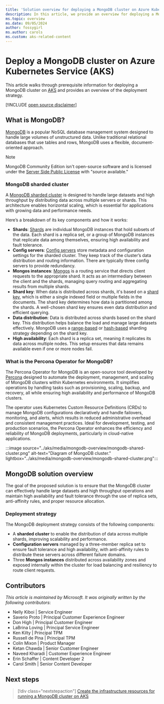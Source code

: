 ```yaml
---
title: 'Solution overview for deploying a MongoDB cluster on Azure Kubernetes Service (AKS)'
description: In this article, we provide an overview for deploying a MongoDB cluster on AKS.
ms.topic: overview
ms.date: 09/05/2024
author: fossygirl
ms.author: carols
ms.custom: aks-related-content
---
```


# Deploy a MongoDB cluster on Azure Kubernetes Service (AKS)

This article walks through prerequisite information for deploying a MongoDB cluster on [AKS](what-is-aks.md) and provides an overview of the deployment strategy.

[!INCLUDE [open source disclaimer](./includes/open-source-disclaimer.md)]
## What is MongoDB?

[MongoDB](https://www.mongodb.com/) is a popular NoSQL database management system designed to handle large volumes of unstructured data. Unlike traditional relational databases that use tables and rows, MongoDB uses a flexible, document-oriented approach.

> [!NOTE]
> MongoDB Community Edition isn't open-source software and is licensed under the [Server Side Public License](https://en.wikipedia.org/wiki/Server_Side_Public_License) with "source available."

### MongoDB sharded cluster

A [MongoDB sharded cluster](https://www.mongodb.com/docs/manual/core/sharded-cluster-components/) is designed to handle large datasets and high throughput by distributing data across multiple servers or shards. This architecture enables horizontal scaling, which is essential for applications with growing data and performance needs. 

Here’s a breakdown of its key components and how it works:

* **Shards**: [Shards](https://www.mongodb.com/docs/manual/core/sharded-cluster-shards/) are individual MongoDB instances that hold subsets of the data. Each shard is a replica set, or a group of MongoDB instances that replicate data among themselves, ensuring high availability and fault tolerance.
* **Config servers**: [Config servers](https://www.mongodb.com/docs/manual/core/sharded-cluster-config-servers/) store metadata and configuration settings for the sharded cluster. They keep track of the cluster’s data distribution and routing information. There are typically three config servers to provide redundancy.
* **Mongos instances**: [Mongos](https://www.mongodb.com/docs/manual/core/sharded-cluster-query-router/) is a routing service that directs client requests to the appropriate shard. It acts as an intermediary between the client and the shards, managing query routing and aggregating results from multiple shards.
* **Shard key**: When data is distributed across shards, it's based on a [shard key](https://www.mongodb.com/docs/manual/core/sharding-shard-key/), which is either a single indexed field or multiple fields in the documents. The shard key determines how data is partitioned among the shards. A well-chosen shard key ensures even data distribution and efficient querying.
* **Data distribution**: Data is distributed across shards based on the shard key. This distribution helps balance the load and manage large datasets effectively. MongoDB uses a [range-based](https://www.mongodb.com/docs/manual/core/ranged-sharding/) or [hash-based](https://www.mongodb.com/docs/manual/core/hashed-sharding/) sharding strategy depending on the shard key.
* **High availability**: Each shard is a replica set, meaning it replicates its data across multiple nodes. This setup ensures that data remains available even if one or more nodes fail.

### What is the Percona Operator for MongoDB?

The Percona Operator for MongoDB is an open-source tool developed by [Percona](https://www.percona.com/) designed to automate the deployment, management, and scaling of MongoDB clusters within Kubernetes environments. It simplifies operations by handling tasks such as provisioning, scaling, backup, and recovery, all while ensuring high availability and performance of MongoDB clusters.

The operator uses Kubernetes Custom Resource Definitions (CRDs) to manage MongoDB configurations declaratively and handle failovers, monitoring, and alerts, which results in reduced administrative overhead and consistent management practices. Ideal for development, testing, and production scenarios, the Percona Operator enhances the efficiency and reliability of MongoDB deployments, particularly in cloud-native applications.

:::image source="../aks/media/mongodb-overview/mongodb-shared-cluster.png" alt-text="Diagram of MongoDB cluster." lightbox="../aks/media/mongodb-overview/mongodb-shared-cluster.png":::

## MongoDB solution overview

The goal of the proposed solution is to ensure that the MongoDB cluster can effectively handle large datasets and high throughput operations and maintain high availability and fault tolerance through the use of replica sets, anti-affinity rules, and proper resource allocation.

### Deployment strategy

The MongoDB deployment strategy consists of the following components:

* A **sharded cluster** to enable the distribution of data across multiple shards, improving scalability and performance.
* **Configuration servers** managed by a three-member replica set to ensure fault tolerance and high availability, with anti-affinity rules to distribute these servers across different failure domains.
* Three **Mongos instances** distributed across availability zones and exposed internally within the cluster for load balancing and resiliency to route client requests.

## Contributors

*This article is maintained by Microsoft. It was originally written by the following contributors*:

* Nelly Kiboi | Service Engineer
* Saverio Proto | Principal Customer Experience Engineer
* Don High | Principal Customer Engineer
* LaBrina Loving | Principal Service Engineer
* Ken Kilty | Principal TPM
* Russell de Pina | Principal TPM
* Colin Mixon | Product Manager
* Ketan Chawda | Senior Customer Engineer
* Naveed Kharadi | Customer Experience Engineer
* Erin Schaffer | Content Developer 2
* Carol Smith | Senior Content Developer

## Next steps

> [!div class="nextstepaction"]
> [Create the infrastructure resources for running a MongoDB cluster on AKS](./create-mongodb-infrastructure.md)
